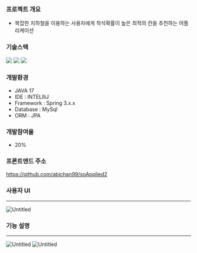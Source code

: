 ### 프로젝트 개요

- 복잡한 지하철을 이용하는 사용자에게 착석확률이 높은 최적의 칸을 추천하는 어플리케이션

### 기술스택

<img src="https://img.shields.io/badge/java-007396?style=for-the-badge&logo=java&logoColor=white"> 

<img src="https://img.shields.io/badge/spring-6DB33F?style=for-the-badge&logo=spring&logoColor=white">

<img src="https://img.shields.io/badge/mysql-4479A1?style=for-the-badge&logo=mysql&logoColor=white">

### 개발환경

- JAVA 17
- IDE : INTELIliJ
- Framework : Spring 3.x.x
- Database : MySql
- ORM : JPA

### 개발참여율
- 20%

### 프론트엔드 주소

https://github.com/abichan99/soApplied2


### 사용자 UI

---
![Untitled](https://github.com/gichan222/sit_down/assets/139845008/8a5db12f-c461-422f-8f90-af5b70010704)

### 기능 설명

---
![Untitled](https://github.com/gichan222/sit_down/assets/139845008/e74a0aa1-2d5b-4d79-9e9d-f9ceeba252a9)
![Untitled](https://github.com/gichan222/sit_down/assets/139845008/8471d6e1-4ee6-4cff-8aa5-1993fb3e24e8)




